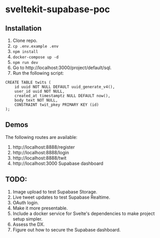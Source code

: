 # sveltekit-supabase-poc

## Installation

1. Clone repo.
2. `cp .env.example .env`
3. `npm install`
4. `docker-compose up -d`
5. `npm run dev`
6. Go to http://localhost:3000/project/default/sql.
7. Run the following script:
```postgresql
CREATE TABLE twits (
	id uuid NOT NULL DEFAULT uuid_generate_v4(),
	user_id uuid NOT NULL,
	created_at timestamptz NULL DEFAULT now(),
	body text NOT NULL,
	CONSTRAINT twit_pkey PRIMARY KEY (id)
);
```

## Demos
The following routes are available:
1. http://localhost:8888/register
2. http://localhost:8888/login
3. http://localhost:8888/twit
4. http://localhost:3000 Supabase dashboard

## TODO:
1. Image upload to test Supabase Storage.
2. Live tweet updates to test Supabase Realtime.
3. OAuth login.
4. Make it more presentable.
5. Include a docker service for Svelte's dependencies to make project setup simpler.
6. Assess the DX.
7. Figure out how to secure the Supabase dashboard.

